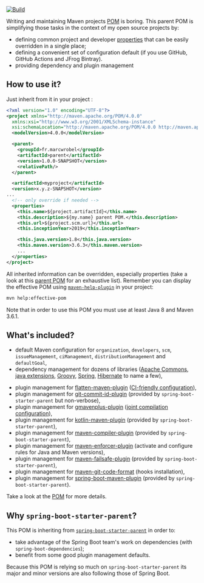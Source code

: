 [![Build](https://github.com/marcwrobel/parent/workflows/build/badge.svg)](https://github.com/marcwrobel/parent/actions)

Writing and maintaining Maven projects [POM](https://maven.apache.org/guides/introduction/introduction-to-the-pom.html)
is boring. This parent POM is simplifying those tasks in the context of my open source projects by:
* defining common project and developer
  [properties](https://books.sonatype.com/mvnref-book/reference/resource-filtering-sect-properties.html)
  that can be easily overridden in a single place;
* defining a convenient set of configuration default (if you use GitHub, GitHub Actions and JFrog
  Bintray).
* providing dependency and plugin management



## How to use it?
Just inherit from it in your project :
```xml
<?xml version="1.0" encoding="UTF-8"?>
<project xmlns="http://maven.apache.org/POM/4.0.0"
  xmlns:xsi="http://www.w3.org/2001/XMLSchema-instance"
  xsi:schemaLocation="http://maven.apache.org/POM/4.0.0 http://maven.apache.org/xsd/maven-4.0.0.xsd">
  <modelVersion>4.0.0</modelVersion>

  <parent>
    <groupId>fr.marcwrobel</groupId>
    <artifactId>parent</artifactId>
    <version>1.0.0-SNAPSHOT</version>
    <relativePath/>
  </parent>

  <artifactId>myproject</artifactId>
  <version>x.y.z-SNAPSHOT</version>
...
  <!-- only override if needed -->
  <properties>
    <this.name>${project.artifactId}</this.name>
    <this.description>${my.name} parent POM.</this.description>
    <this.url>${project.scm.url}</this.url>
    <this.inceptionYear>2019</this.inceptionYear>

    <this.java.version>1.8</this.java.version>
    <this.maven.version>3.6.3</this.maven.version>
    ...
  </properties>
</project>
```

All inherited information can be overridden, especially properties (take a look at
this [parent POM](pom.xml) for an exhaustive list). Remember you can display the effective POM using
[`maven-help-plugin`](https://maven.apache.org/plugins/maven-help-plugin/effective-pom-mojo.html) in
your project:
```bash
mvn help:effective-pom
```

Note that in order to use this POM you must use at least Java 8 and Maven 3.6.1.



## What's included?
* default Maven configuration for `organization`, `developers`, `scm`, `issueManagement`,
  `ciManagement`, `distributionManagement` and `defaultGoal`,
* dependency management for dozens of libraries ([Apache Commons](https://commons.apache.org),
  [java extensions](https://www.jcp.org/), [Groovy](http://www.groovy-lang.org/),
  [Spring](https://spring.io/), [Hibernate](https://hibernate.org/) to name a few),
- plugin management for [flatten-maven-plugin](https://www.mojohaus.org/flatten-maven-plugin/)
  ([CI-friendly configuration](http://maven.apache.org/maven-ci-friendly.html)),
- plugin management for [git-commit-id-plugin](https://github.com/git-commit-id/maven-git-commit-id-plugin)
  (provided by `spring-boot-starter-parent` but non-verbose),
- plugin management for [gmavenplus-plugin](https://groovy.github.io/GMavenPlus/)
  ([joint compilation configuration](https://github.com/groovy/GMavenPlus/wiki/Usage#configuring-gmavenplus-1)),
- plugin management for [kotlin-maven-plugin](https://kotlinlang.org/docs/reference/using-maven.html)
  (provided by `spring-boot-starter-parent`),
- plugin management for [maven-compiler-plugin](https://maven.apache.org/plugins/maven-compiler-plugin/)
  (provided by `spring-boot-starter-parent`),
- plugin management for [maven-enforcer-plugin](https://maven.apache.org/enforcer/maven-enforcer-plugin/)
  (activate and configure rules for Java and Maven versions),
- plugin management for [maven-failsafe-plugin](http://maven.apache.org/surefire/maven-failsafe-plugin/)
  (provided by `spring-boot-starter-parent`),
- plugin management for [maven-git-code-format](https://github.com/Cosium/maven-git-code-format)
  (hooks installation),
- plugin management for [spring-boot-maven-plugin](https://docs.spring.io/spring-boot/docs/current/maven-plugin/index.html)
  (provided by `spring-boot-starter-parent`).

Take a look at the [POM](pom.xml) for more details.



## Why `spring-boot-starter-parent`?
This POM is inheriting from [`spring-boot-starter-parent`](https://spring.io/projects/spring-boot)
in order to:
* take advantage of the Spring Boot team's work on dependencies (with `spring-boot-dependencies`);
* benefit from some good plugin management defaults.

Because this POM is relying so much on `spring-boot-starter-parent` its major and minor versions are
also following those of Spring Boot.
